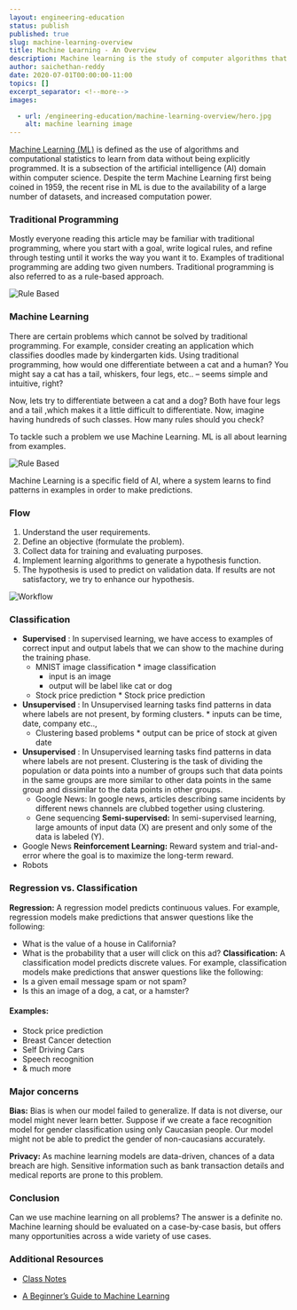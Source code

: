 ```yaml
---
layout: engineering-education
status: publish
published: true
slug: machine-learning-overview
title: Machine Learning - An Overview
description: Machine learning is the study of computer algorithms that improve automatically through experience and data sets. It is seen as a subset of artificial intelligence that has gotten more traction recently due to improved data collection.
author: saichethan-reddy
date: 2020-07-01T00:00:00-11:00
topics: []
excerpt_separator: <!--more-->
images:

  - url: /engineering-education/machine-learning-overview/hero.jpg
    alt: machine learning image
---
```

[Machine Learning (ML)](https://en.wikipedia.org/wiki/Machine_learning) is defined as the use of algorithms and computational statistics to learn from data without being explicitly programmed. It is a subsection of the artificial intelligence (AI) domain within computer science. Despite the term Machine Learning first being coined in 1959, the recent rise in ML is due to the availability of a large number of datasets, and increased computation power.
<!--more-->

### Traditional Programming
Mostly everyone reading this article may be familiar with traditional programming, where you start with a goal, write logical rules, and refine through testing until it works the way you want it to. Examples of traditional programming are adding two given numbers. Traditional programming is also referred to as a rule-based approach.

![Rule Based](/engineering-education/machine-learning-overview/rulebased.png) <br>

### Machine Learning
There are certain problems which cannot be solved by traditional programming. For example, consider creating an application which classifies doodles made by kindergarten kids. Using traditional programming, how would one differentiate between a cat and a human? You might say a cat has a tail, whiskers, four legs, etc.. – seems simple and intuitive, right?

Now, lets try to differentiate between a cat and a dog? Both have four legs and a tail ,which makes it a little difficult to differentiate. Now, imagine having hundreds of such classes. How many rules should you check?

To tackle such a problem we use Machine Learning. ML is all about learning from examples.

![Rule Based](/engineering-education/machine-learning-overview/ml.png)<br>

Machine Learning is a specific field of AI, where a system learns to find patterns in examples in order to make predictions.

### Flow

1. Understand the user requirements.
2. Define an objective (formulate the problem).
3. Collect data for training and evaluating purposes.
4. Implement learning algorithms to generate a hypothesis function.
5. The hypothesis is used to predict on validation data. If results are not satisfactory, we try to enhance our hypothesis.

![Workflow](/engineering-education/machine-learning-overview/wf.png)<br>

### Classification

* **Supervised** : In supervised learning, we have access to examples of correct input and output labels that we can show to the machine during the training phase. 
	* MNIST image classification		* image classification
		* input is an image
		* output will be label like cat or dog
	* Stock price prediction		* Stock price prediction
* **Unsupervised** : In Unsupervised learning tasks find patterns in data where labels are not present, by forming clusters.			* inputs can be time, date, company etc..,
	* Clustering based problems			* output can be price of stock at given date
* **Unsupervised** : In Unsupervised learning tasks find patterns in data where labels are not present. Clustering is the task of dividing the population or data points into a number of groups such that data points in the same groups are more similar to other data points in the same group and dissimilar to the data points in other groups.
	* Google News: In google news, articles describing same incidents by different news channels are clubbed together using clustering.
	* Gene sequencing
**Semi-supervised:** In semi-supervised learning, large amounts of input data (X) are present and only some of the data is labeled (Y).
* Google News
**Reinforcement Learning:** Reward system and trial-and-error where the goal is to maximize the long-term reward.
* Robots

### Regression vs. Classification
**Regression:** A regression model predicts continuous values. For example, regression models make predictions that answer questions like the following:
* What is the value of a house in California?
* What is the probability that a user will click on this ad?
**Classification:** A classification model predicts discrete values. For example, classification models make predictions that answer questions like the following:
* Is a given email message spam or not spam?
* Is this an image of a dog, a cat, or a hamster?

#### Examples:
- Stock price prediction
- Breast Cancer detection
- Self Driving Cars
- Speech recognition
- & much more


### Major concerns
**Bias:** Bias is when our model failed to generalize. If data is not diverse, our model might never learn better. Suppose if we create a face recognition model for gender classification using only Caucasian people. Our model might not be able to predict the gender of non-caucasians accurately.

**Privacy:** As machine learning models are data-driven, chances of a data breach are high. Sensitive information such as bank transaction details and medical reports are prone to this problem.

### Conclusion     
Can we use machine learning on all problems? The answer is a definite no. Machine learning should be evaluated on a case-by-case basis, but offers many opportunities across a wide variety of use cases.

### Additional Resources
- [Class Notes](http://cs229.stanford.edu/)

- [A Beginner’s Guide to Machine Learning](https://medium.com/@randylaosat/a-beginners-guide-to-machine-learning-dfadc19f6caf)
